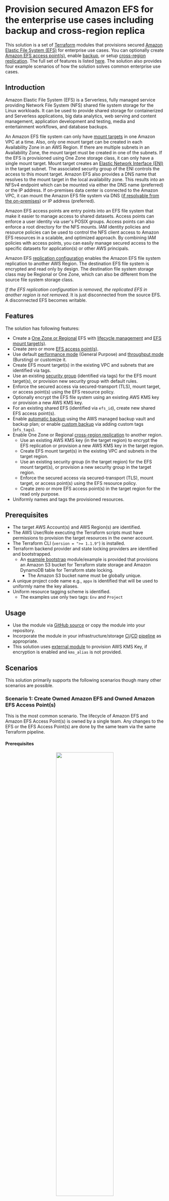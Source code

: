 # Provision secured Amazon EFS for the enterprise use cases including backup and cross-region replica

This solution is a set of [Terraform](https://www.terraform.io/) modules that provisions secured [Amazon Elastic File System (EFS)](https://aws.amazon.com/efs/) for enterprise use cases. You can optionally create [Amazon EFS access point(s)](https://docs.aws.amazon.com/efs/latest/ug/efs-access-points.html), enable [backup](https://docs.aws.amazon.com/efs/latest/ug/efs-backup-solutions.html), or setup [cross-region replication](https://docs.aws.amazon.com/efs/latest/ug/efs-replication.html). The full set of features is listed [here](#features). The solution also provides four example scenarios of how the solution solves common enterprise use cases.

## Introduction

Amazon Elastic File System (EFS) is a Serverless, fully managed service providing Network File System (NFS) shared file system storage for the Linux workloads. It can be used to provide shared storage for containerized and Serverless applications, big data analytics, web serving and content management, application development and testing, media and entertainment workflows, and database backups.

An Amazon EFS file system can only have [mount targets](https://docs.aws.amazon.com/efs/latest/ug/how-it-works.html) in one Amazon VPC at a time. Also, only one mount target can be created in each Availability Zone in an AWS Region. If there are multiple subnets in an Availability Zone, the mount target must be created in one of the subnets. If the EFS is provisioned using One Zone storage class, it can only have a single mount target. Mount target creates an [Elastic Network Interface (ENI)](https://docs.aws.amazon.com/AWSEC2/latest/UserGuide/using-eni.html) in the target subnet. The associated security group of the ENI controls the access to this mount target. Amazon EFS also provides a DNS name that resolves to the mount target in the local availability zone. This results into an NFSv4 endpoint which can be mounted via either the DNS name (preferred) or the IP address. If on-premises data center is connected to the Amazon VPC, it can mount the Amazon EFS file system via DNS ([if resolvable from the on-premises](https://docs.aws.amazon.com/Route53/latest/DeveloperGuide/resolver.html)) or IP address (preferred).

Amazon EFS access points are entry points into an EFS file system that make it easier to manage access to shared datasets. Access points can enforce a user identity via user's POSIX groups. Access points can also enforce a root directory for the NFS mounts. IAM identity policies and resource policies can be used to control the NFS client access to Amazon EFS resources in a scalable, and optimized approach. By combining IAM policies with access points, you can easily manage secured access to the specific datasets for application(s) or other AWS principals.

Amazon EFS [replication configuration](https://docs.aws.amazon.com/efs/latest/ug/efs-replication.html) enables the Amazon EFS file system replication to another AWS Region. The destination EFS file system is encrypted and read only by design. The destination file system storage class may be Regional or One Zone, which can also be different from the source file system storage class.

*If the EFS replication configuration is removed, the replicated EFS in another region is not removed*. It is just disconnected from the source EFS. A disconnected EFS becomes writable.

## Features

The solution has following features:

- Create a [One Zone or Regional](https://docs.aws.amazon.com/efs/latest/ug/storage-classes.html) EFS with [lifecycle management](https://docs.aws.amazon.com/efs/latest/ug/lifecycle-management-efs.html) and [EFS mount target(s)](https://docs.aws.amazon.com/efs/latest/ug/manage-fs-access.html).
- Create zero or more [EFS access point(s)](https://docs.aws.amazon.com/efs/latest/ug/efs-access-points.html).
- Use default [performance mode](https://docs.aws.amazon.com/efs/latest/ug/performance.html#performancemodes) (General Purpose) and [throughput mode](https://docs.aws.amazon.com/efs/latest/ug/performance.html#throughput-modes) (Bursting) or customize it.
- Create EFS mount target(s) in the existing VPC and subnets that are identified via tags.
- Use an existing [security group](https://docs.aws.amazon.com/efs/latest/ug/network-access.html) (identified via tags) for the EFS mount target(s), or provision new security group with default rules.
- Enforce the secured access via secured-transport (TLS), mount target, or access point(s) using the EFS resource policy.
- Optionally encrypt the EFS file system using an existing AWS KMS key or provision a new AWS KMS key.
- For an existing shared EFS (identified via `efs_id`), create new shared EFS access point(s).
- Enable [automatic backup](https://docs.aws.amazon.com/efs/latest/ug/awsbackup.html#automatic-backups) using the AWS managed backup vault and backup plan; or enable [custom backup](https://docs.aws.amazon.com/efs/latest/ug/awsbackup.html#manual-backup) via adding custom tags (`efs_tags`).
- Enable One Zone or Regional [cross-region replication](https://docs.aws.amazon.com/efs/latest/ug/efs-replication.html) to another region.
  - Use an existing AWS KMS key (in the target region) to encrypt the EFS replication or provision a new AWS KMS key in the target region.
  - Create EFS mount target(s) in the existing VPC and subnets in the target region.
  - Use an existing security group (in the target region) for the EFS mount target(s), or provision a new security group in the target region.
  - Enforce the secured access via secured-transport (TLS), mount target, or access point(s) using the EFS resource policy.
  - Create zero or more EFS access point(s) in the target region for the read only purpose.
- Uniformly names and tags the provisioned resources.

## Prerequisites

- The target AWS Account(s) and AWS Region(s) are identified.
- The AWS User/Role executing the Terraform scripts must have permissions to provision the target resources in the owner account.
- The Terraform CLI (`version = ">= 1.1.9"`) is installed.
- Terraform backend provider and state locking providers are identified and bootstrapped.
  - An [example bootstrap](https://github.com/aws-samples/aws-tf-efs/tree/main/bootstrap) module/example is provided that provisions an Amazon S3 bucket for Terraform state storage and Amazon DynamoDB table for Terraform state locking.
    - The Amazon S3 bucket name must be globally unique.
- A unique project code name e.g., `appx` is identified that will be used to uniformly name the key aliases.
- Uniform resource tagging scheme is identified.
  - The examples use only two tags: `Env` and `Project`

## Usage

- Use the module via [GitHub source](https://www.terraform.io/language/modules/sources#github) or copy the module into your repository.
- Incorporate the module in your infrastructure/storage [CI](https://aws.amazon.com/devops/continuous-integration/)/[CD](https://aws.amazon.com/devops/continuous-delivery/) [pipeline](https://docs.aws.amazon.com/codepipeline/latest/userguide/concepts.html) as appropriate.
- This solution uses [external module](https://github.com/aws-samples/aws-tf-kms) to provision AWS KMS Key, if encryption is enabled and `kms_alias` is not provided.

## Scenarios

This solution primarily supports the following scenarios though many other scenarios are possible.

### Scenario 1: Create Owned Amazon EFS and Owned Amazon EFS Access Point(s)
This is the most common scenario. The lifecycle of Amazon EFS and Amazon EFS Access Point(s) is owned by a single team. Any changes to the EFS or the EFS Access Point(s) are done by the same team via the same Terraform pipeline.

#### Prerequisites

<p align="center"><img src="images/aws-tf-efs-Scenario-1p.png" width="60%"/></p>

- The target VPC along with the target Subnets exist and identified via Tags.
- EFS file system does not exist.
- EFS Security Group does not exist.
- EFS mount targets do not exist in the target VPC Subnets.
- AWS KMS Key does not exist.
- EFS access point does not exist.

#### Outcome

<p align="center"><img src="images/aws-tf-efs-Scenario-1o.png" width="60%"/></p>

- EFS file system is created.
- EFS Security Group is created with default rules.
- EFS mount targets are created in the target VPC Subnets.
- AWS KMS Key is created.
- EFS access point is created.
- Standardized EFS resource policy is created.

Refer [examples/efs/scenario1](https://github.com/aws-samples/aws-tf-efs/tree/main/examples/efs/scenario1/) to execute this scenario.

### Scenario 2:  Create Shared Amazon EFS with Mount Target(s)
In this scenario the lifecycle of a shared Amazon EFS and mount target(s) is owned by a centralized team. It creates a shared Amazon EFS, on which one or more application teams can create their own EFS access point(s).

#### Prerequisites

<p align="center"><img src="images/aws-tf-efs-Scenario-2p.png" width="60%"/></p>

- The target VPC along with the target Subnets exist and identified via Tags.
- EFS file system does not exist.
- EFS Security Group does not exist.
- EFS mount targets do not exist in the target VPC Subnets.
- AWS KMS Key does not exist.
- EFS access point does not exist.

#### Outcome

<p align="center"><img src="images/aws-tf-efs-Scenario-2o.png" width="60%"/></p>

- EFS file system is created.
- EFS Security Group is created with default rules.
- EFS mount targets are created in the target VPC Subnets.
- AWS KMS Key is created.
- Standardized EFS resource policy is created.
- No EFS access points are created.

Refer [examples/efs/scenario2](https://github.com/aws-samples/aws-tf-efs/tree/main/examples/efs/scenario2/) to execute this scenario. This is required step for [examples/efs/scenario3](https://github.com/aws-samples/aws-tf-efs/tree/main/examples/efs/scenario3/)

### Scenario 3: Create Owned EFS Access Point(s) on an existing Shared Amazon EFS
In this scenario the lifecycle of Amazon EFS Access Point(s) is owned by the application team. It creates EFS access point(s) on an existing EFS (identified via `efs_id`) created by the centralized team.

#### Prerequisites

<p align="center"><img src="images/aws-tf-efs-Scenario-3p.png" width="60%"/></p>

- The target VPC along with the target Subnets exist and identified via Tags.
- EFS file system exist and identified via `efs_id`
- EFS Security Group exist.
- EFS mount targets exist in the VPC Subnets.
- AWS KMS Key exists and encrypts the EFS file system.
- The required EFS access point does not exist.

#### Outcome

<p align="center"><img src="images/aws-tf-efs-Scenario-3o.png" width="60%"/></p>

- EFS access point is created.
- Standardized EFS resource policy is updated.

Refer [examples/efs/scenario3](https://github.com/aws-samples/aws-tf-efs/tree/main/examples/efs/scenario3/) to execute this scenario. The [examples/efs/scenario2](https://github.com/aws-samples/aws-tf-efs/tree/main/examples/efs/scenario2/) must be executed before executing this scenario.

*Note: Do not use `terraform destroy` to remove EFS access point(s) from shared EFS, as this will remove the EFS resource policy. Use `efs_access_point_specs` variable to remove any unwanted access point(s).*

### Scenario 4: Create Amazon EFS and Amazon EFS Access Point(s) with replication enabled to another region
This scenario demonstrates the Amazon EFS file system replication. The Amazon EFS file system can be replicated to the same or another AWS Region. The replicated file system just replicates the storage. It does not create the mount target(s) or replicate the access point(s). This solution not only replicates the Amazon EFS file system but also creates the specified mount targets and access points(s).

#### Prerequisites

<p align="center"><img src="images/aws-tf-efs-Scenario-4p.png" width="95%"/></p>

- The target VPC along with the target Subnets exist and identified via Tags.
- EFS file system does not exist.
- EFS Security Group does not exist.
- EFS mount targets do not exist in the target VPC Subnets.
- AWS KMS Key does not exist.
- EFS access point does not exist.
- EFS replication does not exists
- The target VPC along with the target Subnets exist and identified via Tags in the `replica_region`
- EFS Security Group does not exist in the `replica_region`.
- EFS mount targets do not exist in the target VPC Subnets in the `replica_region`.
- EFS access point does not exist in the `replica_region`.

#### Outcome

<p align="center"><img src="images/aws-tf-efs-Scenario-4o.png" width="95%"/></p>

- EFS file system is created.
- EFS Security Group is created with default rules.
- EFS mount targets are created in the target VPC Subnets.
- AWS KMS Key is created.
- EFS access point(s) are created.
- Standardized EFS resource policy is created.
- AWS KMS Key is created in the `replica_region`
- EFS replication is created in the `replica_region`
- EFS Security Group is created in the `replica_region` with default rules.
- EFS mount targets are created in the target VPC Subnets in the `replica_region`.
- EFS access point(s) are created in the `replica_region`.
- Standardized EFS resource policy is created in the `replica_region`

Refer [examples/efs/scenario4](https://github.com/aws-samples/aws-tf-efs/tree/main/examples/efs/scenario4/) to execute this scenario.

*Note: When this scenario is destroyed the EFS file system in the `replica_region` becomes disconnected. For clean-up it must be manually destroyed.*

## Future Enhancements

- Amazon EFS replication configuration turns off the lifecycle management for the destination file system. Current version of the Terraform does not support specifying lifecycle management for an existing Amazon EFS file system. When such support is available, the solution can be enhanced to enable lifecycle management on the destination file system.

## Security

See [CONTRIBUTING](https://github.com/aws-samples/aws-tf-efs/blob/main/CONTRIBUTING.md#security-issue-notifications) for more information.

## License

This library is licensed under the MIT-0 License. See the [LICENSE](https://github.com/aws-samples/aws-tf-efs/blob/main/LICENSE) file.
